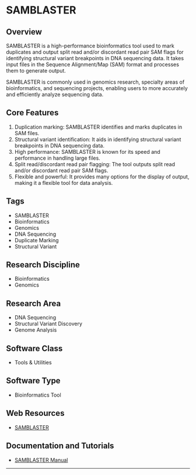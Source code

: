# SAMBLASTER

## Overview
SAMBLASTER is a high-performance bioinformatics tool used to mark duplicates and output split read and/or discordant read pair SAM flags for identifying structural variant breakpoints in DNA sequencing data. It takes input files in the Sequence Alignment/Map (SAM) format and processes them to generate output.

SAMBLASTER is commonly used in genomics research, specialty areas of bioinformatics, and sequencing projects, enabling users to more accurately and efficiently analyze sequencing data. 

## Core Features
1. Duplication marking: SAMBLASTER identifies and marks duplicates in SAM files.
2. Structural variant identification: It aids in identifying structural variant breakpoints in DNA sequencing data.
3. High performance: SAMBLASTER is known for its speed and performance in handling large files.
4. Split read/discordant read pair flagging: The tool outputs split read and/or discordant read pair SAM flags.
5. Flexible and powerful: It provides many options for the display of output, making it a flexible tool for data analysis.

## Tags
- SAMBLASTER
- Bioinformatics
- Genomics
- DNA Sequencing
- Duplicate Marking
- Structural Variant

## Research Discipline
- Bioinformatics
- Genomics

## Research Area
- DNA Sequencing
- Structural Variant Discovery
- Genome Analysis

## Software Class
- Tools & Utilities

## Software Type
- Bioinformatics Tool

## Web Resources
- [SAMBLASTER](https://github.com/GregoryFaust/samblaster)

## Documentation and Tutorials
- [SAMBLASTER Manual](https://github.com/GregoryFaust/samblaster#readme)
--------------------------------------
